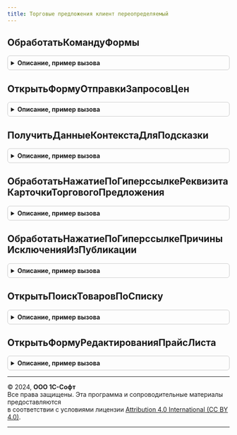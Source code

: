 ```yaml
---
title: Торговые предложения клиент переопределяемый
---
```



## ОбработатьКомандуФормы
<details style="margin: 1em 0; padding: 0.5em; border: 1px solid #ccc; border-radius: 6px;">

<summary style="font-weight: bold; cursor: pointer;">Описание, пример вызова</summary>

```bsl

// Обработка переопределяемой команды формы.
//
// Параметры:
//  Форма	 - ФормаКлиентскогоПриложения - форма, из которой производится обработка команды.
//  Команда	 - КомандаФормы               - описание команды формы.
//
Процедура ОбработатьКомандуФормы(Форма, Команда) Экспорт
```

Пример вызова
```bsl
ТорговыеПредложенияКлиентПереопределяемый.ОбработатьКомандуФормы(Форма, Команда) 
```
</details>

## ОткрытьФормуОтправкиЗапросовЦен
<details style="margin: 1em 0; padding: 0.5em; border: 1px solid #ccc; border-radius: 6px;">

<summary style="font-weight: bold; cursor: pointer;">Описание, пример вызова</summary>

```bsl

// Открытие формы отправки запросов цен поставщикам.
//
// Параметры:
//  ПараметрыОткрытия	 - Структура - параметры для открываемой формы
//    * ИдентификаторЗаказа - УникальныйИдентификатор - ключ уникальности формы поиска товаров.
//    * АдресТоваровВХранилище - Строка - адрес хранилища значений таблицы товаров для поиска.
//    * Валюта - СправочникСсылка.Валюта - валюта поиска товаров.
//    * Организация - ОпределяемыйТип.Организация - организация, от лица которой происходит поиск товара.
//
Процедура ОткрытьФормуОтправкиЗапросовЦен(ПараметрыОткрытия) Экспорт
```

Пример вызова
```bsl
ТорговыеПредложенияКлиентПереопределяемый.ОткрытьФормуОтправкиЗапросовЦен(ПараметрыОткрытия) 
```
</details>

## ПолучитьДанныеКонтекстаДляПодсказки
<details style="margin: 1em 0; padding: 0.5em; border: 1px solid #ccc; border-radius: 6px;">

<summary style="font-weight: bold; cursor: pointer;">Описание, пример вызова</summary>

```bsl

// Получение данных контекста для подсказки.
//
// Параметры:
//  Форма			 - ФормаКлиентскогоПриложения - форма прикладного объекта.
//  ДанныеКонтекста	 - Структура - свойства контекста:
//   * Основание            - Произвольный - ссылка на источник данных, например документ.
//   * Организации          - Массив из ОпределяемыйТип.Организация - организации контекста.
//   * РежимПоставщика      - Булево - контекст определяет режим поставщика.
//   * РежимПокупателя      - Булево - контекст определяет режим покупателя.
//   * РежимПоискаПоОтборам - Булево - действием подсказки является открытие формы поиска с отборами.
//   * РежимПоискаПоСписку  - Булево - действием подсказки является открытие формы поиска по списку.
//
Процедура ПолучитьДанныеКонтекстаДляПодсказки(Знач Форма, ДанныеКонтекста) Экспорт
```

Пример вызова
```bsl
ТорговыеПредложенияКлиентПереопределяемый.ПолучитьДанныеКонтекстаДляПодсказки(Форма, ДанныеКонтекста) 
```
</details>

## ОбработатьНажатиеПоГиперссылкеРеквизитаКарточкиТорговогоПредложения
<details style="margin: 1em 0; padding: 0.5em; border: 1px solid #ccc; border-radius: 6px;">

<summary style="font-weight: bold; cursor: pointer;">Описание, пример вызова</summary>

```bsl

// Вызывает диалог интерактивного изменения реквизита торгового предложения. Вызывается при нажатии
//   пользователем на ячейку с текущим значением реквизита.
//
// Реквизиты, доступные для изменения посредством перехода из карточки торгового предложения определяется
//   в процедуре ОпределитьОбрабатываемыеРеквизитыКарточкиТорговогоПредложения общего модуля
//   ТорговыеПредложенияПереопределяемый
//
// Параметры:
//  ПозицияТорговогоПредложения   - Структура     - указывает на измененную позицию торгового предложения.
//            Ключи:
//                *ПрайсЛист - ОпределяемыйТип.ТорговоеПредложение - Прайс-лист позиции торгового предложения
//                *Номенклатура - ОпределяемыйТип.НоменклатураБЭД - номенклатура позиции торгового предложения
//                *Характеристика - ОпределяемыйТип.ХарактеристикаНоменклатурыБЭД - характеристика позиции торгового предложения
//                *Упаковка - ОпределяемыйТип.УпаковкаНоменклатурыБЭД - упаковка позиции торгового предложения
//  ИмяРеквизита                  - Строка     - Имя реквизита с учетом имени таблицы. Например: "Товары.НаименованиеНоменклатуры",
//            "Контакты.Телефон"
//            см. ТорговыеПредложенияПереопределяемый.ИнициализацияЗапросаПубликуемыхТоваров
//  ДополнительныйРеквизит        - ОпределяемыйТип.ДополнительныеРеквизитыРаботаСНоменклатурой     - ссылка на
//            устанавливаемый дополнительный реквизит в случае, если нажата гиперссылка свойства торгового предложения.
//  Форма                         - ФормаКлиентскогоПриложения - форма карточки торгового предложения, на которой
//            была нажата гиперссылка
//  ЭлементФормы                  - ПолеФормы - элемент формы, нажатие на которое вызвало обработчик
//  ОписаниеОповещенияОЗавершении - ОписаниеОповещения - обработчик, который требуется вызвать
//            при окончании редактирования значения реквизита. Данный обработчик заново формирует карточку
//            торгового предложения
//
// Пример:
//    Если ИмяРеквизита = "Товары.НаименованиеНоменклатуры" Тогда
//        ОткрываемаяФорма = ОткрытьФорму("Справочник.Номенклатура.ФормаОбъекта",
//            Новый Структура("Ключ", КлючЗаписи.Номенклатура), Форма, Новый УникальныйИдентификатор
//                , , , ОписаниеОповещенияОЗавершении, РежимОткрытияОкнаФормы.БлокироватьОкноВладельца);
//        ОткрываемаяФорма.ТекущийЭлемент = ОткрываемаяФорма.Элементы.Наименование;
//    ИначеЕсли ИмяРеквизита = "Контакты.Телефон" Тогда
//        ОткрываемаяФорма = ОткрытьФорму("Справочник.ТорговыеПредложения.ФормаОбъекта",
//             Новый Структура("Ключ", КлючЗаписи.ПрайсЛист), Форма, Новый УникальныйИдентификатор
//                , , , ОписаниеОповещенияОЗавершении, РежимОткрытияОкнаФормы.БлокироватьОкноВладельца);
//        ОткрываемаяФорма.ТекущийЭлемент = ОткрываемаяФорма.Элементы.КонтактныйТелефон;
//    КонецЕсли;
Процедура ОбработатьНажатиеПоГиперссылкеРеквизитаКарточкиТорговогоПредложения(ПозицияТорговогоПредложения, Экспорт
```

Пример вызова
```bsl
ТорговыеПредложенияКлиентПереопределяемый.ОбработатьНажатиеПоГиперссылкеРеквизитаКарточкиТорговогоПредложения(ПозицияТорговогоПредложения, );
```
</details>

## ОбработатьНажатиеПоГиперссылкеПричиныИсключенияИзПубликации
<details style="margin: 1em 0; padding: 0.5em; border: 1px solid #ccc; border-radius: 6px;">

<summary style="font-weight: bold; cursor: pointer;">Описание, пример вызова</summary>

```bsl

// Вызывает диалог интерактивного массового исправления причин исключения позиций торговых предложений
//    из публикации.
//
// Вызывается для причин, описанных в методе ОпределитьОбрабатываемыеПричиныИсключенияИзПубликации общего
//    модуля ТорговыеПредложенияПереопределяемый.
//
// Параметры:
//  Причина                       - ОпределяемыйТип.ПричиныИсключенияИзПубликацииБизнесСеть     - причина
//        исключения из публикации, на гиперссылку который нажал пользователь.
//  ПрайсЛист                     - ОпределяемыйТип.ТорговоеПредложение - отбор по торговому предложению, в котором
//            находится пользователь в форме списка ошибок.
//  ПозицииТорговыхПредложений    - Массив из Структура, Неопределено - позиции торговых предложений для просмотра.
//            В случае, если отбор по позициям торговых предложений не задан следует, в параметре передается Неопределено.
//            В случае, если отбор по позициям торговых предложений задан, то структура со следующими ключами:
//     * ПрайсЛист - ОпределяемыйТип.ТорговоеПредложение - прайс-лист позиции торгового предложения
//     * Номенклатура - ОпределяемыйТип.НоменклатураБЭД - номенклатура позиции торгового предложения
//     * Характеристика - ОпределяемыйТип.ХарактеристикаНоменклатурыБЭД - характеристика позиции торгового предложения
//     * Упаковка - ОпределяемыйТип.УпаковкаНоменклатурыБЭД - упаковка позиции торгового предложения
//  Форма                         - ФормаКлиентскогоПриложения - форма карточки торгового предложения, на которой
//            была нажата гиперссылка.
//  ЭлементФормы                  - ПолеФормы - элемент формы, нажатие на которое вызвало обработчик
//            была нажата гиперссылка.
//  ОписаниеОповещенияОЗавершении - ОписаниеОповещения - обработчик, который требуется вызвать
//            при окончании редактирования значения реквизита. Данный обработчик заново формирует карточку
//            торгового предложения.
//
// Пример:
//    Если Причина =
//        ПредопределенноеЗначение("Перечисление._ДемоПричиныИсключенияИзПубликации.ОтсутствуетНаСкладе") Тогда
//        ОткрытьФорму("Отчет._ДемоОстаткиТоваров.ФормаОбъекта", Контекст, Форма, Новый УникальныйИдентификатор, , ,
//            ОписаниеОповещенияОЗавершении, РежимОткрытияОкнаФормы.БлокироватьОкноВладельца);
//    ИначеЕсли Причина =
//        ПредопределенноеЗначение("Перечисление._ДемоПричиныИсключенияИзПубликации.ОтсутствуетНаСкладе") Тогда
//        ОткрытьФорму("РегистрСведений.ПрайсЛист.ФормаСписка", Контекст, Форма, Новый УникальныйИдентификатор, , ,
//            ОписаниеОповещенияОЗавершении, РежимОткрытияОкнаФормы.БлокироватьОкноВладельца);
//    КонецЕсли;
//
Процедура ОбработатьНажатиеПоГиперссылкеПричиныИсключенияИзПубликации(Причина, ПрайсЛист, ПозицииТорговыхПредложений, Экспорт
```

Пример вызова
```bsl
ТорговыеПредложенияКлиентПереопределяемый.ОбработатьНажатиеПоГиперссылкеПричиныИсключенияИзПубликации(Причина, ПрайсЛист, ПозицииТорговыхПредложений, );
```
</details>

## ОткрытьПоискТоваровПоСписку
<details style="margin: 1em 0; padding: 0.5em; border: 1px solid #ccc; border-radius: 6px;">

<summary style="font-weight: bold; cursor: pointer;">Описание, пример вызова</summary>

```bsl

// Открывает форму поиска торговых предложений по списку товаров.
//
// Параметры:
//  ОписаниеКоманды - Структура - описание команды.
//
Функция ОткрытьПоискТоваровПоСписку(МассивСсылок, ПараметрыВыполнения) Экспорт
```

Пример вызова
```bsl
Результат = ТорговыеПредложенияКлиентПереопределяемый.ОткрытьПоискТоваровПоСписку(МассивСсылок, ПараметрыВыполнения) 
```
</details>

## ОткрытьФормуРедактированияПрайсЛиста
<details style="margin: 1em 0; padding: 0.5em; border: 1px solid #ccc; border-radius: 6px;">

<summary style="font-weight: bold; cursor: pointer;">Описание, пример вызова</summary>

```bsl

Процедура ОткрытьФормуРедактированияПрайсЛиста(ПозицииТорговыхПредложений, Форма, ОписаниеОповещенияОЗавершении) Экспорт
```

Пример вызова
```bsl
ТорговыеПредложенияКлиентПереопределяемый.ОткрытьФормуРедактированияПрайсЛиста(ПозицииТорговыхПредложений, Форма, ОписаниеОповещенияОЗавершении));
```
</details>

---

© 2024, **ООО 1С-Софт**  
Все права защищены. Эта программа и сопроводительные материалы предоставляются  
в соответствии с условиями лицензии [Attribution 4.0 International (CC BY 4.0)](https://creativecommons.org/licenses/by/4.0/legalcode).

---
